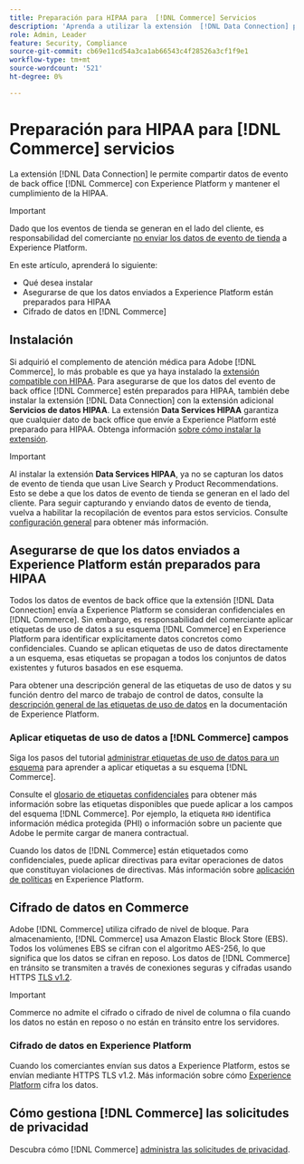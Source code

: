 ```yaml
---
title: Preparación para HIPAA para  [!DNL Commerce] Servicios
description: 'Aprenda a utilizar la extensión  [!DNL Data Connection] para compartir datos con Experience Platform y mantener el cumplimiento de la HIPAA. [!DNL Commerce] '
role: Admin, Leader
feature: Security, Compliance
source-git-commit: cb69e11cd54a3ca1ab66543c4f28526a3cf1f9e1
workflow-type: tm+mt
source-wordcount: '521'
ht-degree: 0%

---
```


# Preparación para HIPAA para [!DNL Commerce] servicios

La extensión [!DNL Data Connection] le permite compartir datos de evento de back office [!DNL Commerce] con Experience Platform y mantener el cumplimiento de la HIPAA.

>[!IMPORTANT]
>
>Dado que los eventos de tienda se generan en el lado del cliente, es responsabilidad del comerciante [no enviar los datos de evento de tienda](connect-data.md#data-collection) a Experience Platform.

En este artículo, aprenderá lo siguiente:

- Qué desea instalar
- Asegurarse de que los datos enviados a Experience Platform están preparados para HIPAA
- Cifrado de datos en [!DNL Commerce]

## Instalación

Si adquirió el complemento de atención médica para Adobe [!DNL Commerce], lo más probable es que ya haya instalado la [extensión compatible con HIPAA](https://experienceleague.adobe.com/es/docs/commerce-admin/start/compliance/hipaa-ready-service/overview#installation). Para asegurarse de que los datos del evento de back office [!DNL Commerce] estén preparados para HIPAA, también debe instalar la extensión [!DNL Data Connection] con la extensión adicional **Servicios de datos HIPAA**. La extensión **Data Services HIPAA** garantiza que cualquier dato de back office que envíe a Experience Platform esté preparado para HIPAA. Obtenga información [sobre cómo instalar la extensión](install.md#install-the-data-services-hipaa-extension).

>[!IMPORTANT]
>
>Al instalar la extensión **Data Services HIPAA**, ya no se capturan los datos de evento de tienda que usan Live Search y Product Recommendations. Esto se debe a que los datos de evento de tienda se generan en el lado del cliente. Para seguir capturando y enviando datos de evento de tienda, vuelva a habilitar la recopilación de eventos para estos servicios. Consulte [configuración general](https://experienceleague.adobe.com/en/docs/commerce-admin/config/general/general.html#data-services) para obtener más información.

## Asegurarse de que los datos enviados a Experience Platform están preparados para HIPAA

Todos los datos de eventos de back office que la extensión [!DNL Data Connection] envía a Experience Platform se consideran confidenciales en [!DNL Commerce]. Sin embargo, es responsabilidad del comerciante aplicar etiquetas de uso de datos a su esquema [!DNL Commerce] en Experience Platform para identificar explícitamente datos concretos como confidenciales. Cuando se aplican etiquetas de uso de datos directamente a un esquema, esas etiquetas se propagan a todos los conjuntos de datos existentes y futuros basados en ese esquema.

Para obtener una descripción general de las etiquetas de uso de datos y su función dentro del marco de trabajo de control de datos, consulte la [descripción general de las etiquetas de uso de datos](https://experienceleague.adobe.com/es/docs/experience-platform/data-governance/labels/overview) en la documentación de Experience Platform.

### Aplicar etiquetas de uso de datos a [!DNL Commerce] campos

Siga los pasos del tutorial [administrar etiquetas de uso de datos para un esquema](https://experienceleague.adobe.com/es/docs/experience-platform/xdm/tutorials/labels) para aprender a aplicar etiquetas a su esquema [!DNL Commerce].

Consulte el [glosario de etiquetas confidenciales](https://experienceleague.adobe.com/es/docs/experience-platform/data-governance/labels/reference#sensitive) para obtener más información sobre las etiquetas disponibles que puede aplicar a los campos del esquema [!DNL Commerce]. Por ejemplo, la etiqueta `RHD` identifica información médica protegida (PHI) o información sobre un paciente que Adobe le permite cargar de manera contractual.

Cuando los datos de [!DNL Commerce] están etiquetados como confidenciales, puede aplicar directivas para evitar operaciones de datos que constituyan violaciones de directivas. Más información sobre [aplicación de políticas](https://experienceleague.adobe.com/es/docs/experience-platform/data-governance/enforcement/overview) en Experience Platform.

## Cifrado de datos en Commerce

Adobe [!DNL Commerce] utiliza cifrado de nivel de bloque. Para almacenamiento, [!DNL Commerce] usa Amazon Elastic Block Store (EBS). Todos los volúmenes EBS se cifran con el algoritmo AES-256, lo que significa que los datos se cifran en reposo. Los datos de [!DNL Commerce] en tránsito se transmiten a través de conexiones seguras y cifradas usando HTTPS [TLS v1.2](https://datatracker.ietf.org/doc/html/rfc5246).

>[!IMPORTANT]
>
>Commerce no admite el cifrado o cifrado de nivel de columna o fila cuando los datos no están en reposo o no están en tránsito entre los servidores.

### Cifrado de datos en Experience Platform

Cuando los comerciantes envían sus datos a Experience Platform, estos se envían mediante HTTPS TLS v1.2. Más información sobre cómo [Experience Platform](https://experienceleague.adobe.com/es/docs/experience-platform/landing/governance-privacy-security/encryption) cifra los datos.

## Cómo gestiona [!DNL Commerce] las solicitudes de privacidad

Descubra cómo [!DNL Commerce] [administra las solicitudes de privacidad](handle-privacy-request.md).
